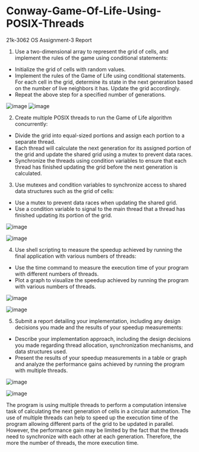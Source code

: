# Conway-Game-Of-Life-Using-POSIX-Threads
21k-3062 OS Assignment-3 Report

1.	Use a two-dimensional array to represent the grid of cells, and implement the rules of the game using conditional statements:
-	Initialize the grid of cells with random values.
-	Implement the rules of the Game of Life using conditional statements. For each cell in the grid, determine its state in the next generation based on the number of live neighbors it has. Update the grid accordingly.
-	Repeat the above step for a specified number of generations.

![image](https://user-images.githubusercontent.com/123382738/235361951-47dd5dad-c99e-49f0-ad33-f14b716a117b.png)
![image](https://user-images.githubusercontent.com/123382738/235361966-9acc78d4-824d-44d9-b0d0-d1eae1160928.png) 
 
2.	Create multiple POSIX threads to run the Game of Life algorithm concurrently:
-	Divide the grid into equal-sized portions and assign each portion to a separate thread.
-	Each thread will calculate the next generation for its assigned portion of the grid and update the shared grid using a mutex to prevent data races.
-	Synchronize the threads using condition variables to ensure that each thread has finished updating the grid before the next generation is calculated.

3.	Use mutexes and condition variables to synchronize access to shared data structures such as the grid of cells:
-	Use a mutex to prevent data races when updating the shared grid.
-	Use a condition variable to signal to the main thread that a thread has finished updating its portion of the grid.

![image](https://user-images.githubusercontent.com/123382738/235361984-f9e7c302-9480-4a62-bdeb-60388a3b676d.png)

![image](https://user-images.githubusercontent.com/123382738/235361992-3a6cf943-7bb3-4afa-b921-32493cada7a5.png)

4.	Use shell scripting to measure the speedup achieved by running the final application with various numbers of threads:
-	Use the time command to measure the execution time of your program with different numbers of threads.
-	Plot a graph to visualize the speedup achieved by running the program with various numbers of threads.

![image](https://user-images.githubusercontent.com/123382738/235362007-e400cd02-10c5-4920-9343-ff0b0b21899a.png)

![image](https://user-images.githubusercontent.com/123382738/235362018-da227687-f28c-4ce4-b2e4-32cbb1e86607.png)

5.	Submit a report detailing your implementation, including any design decisions you made and the results of your speedup measurements:
-	Describe your implementation approach, including the design decisions you made regarding thread allocation, synchronization mechanisms, and data structures used.
-	Present the results of your speedup measurements in a table or graph and analyze the performance gains achieved by running the program with multiple threads.

![image](https://user-images.githubusercontent.com/123382738/235362044-a503ab9e-d68a-483a-8fcf-7e57fa3cc652.png)

![image](https://user-images.githubusercontent.com/123382738/235362051-f873d833-162f-4f3b-9a8c-adef48c20385.png)

The program is using multiple threads to perform a computation intensive task of calculating the next generation of cells in a circular automation. The use of multiple threads can help to speed up the execution time of the program allowing different parts of the grid to be updated in parallel. However, the performance gain may be limited by the fact that the threads need to synchronize with each other at each generation. Therefore, the more the number of threads, the more execution time.
